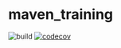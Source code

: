 # maven_training

![build](https://github.com/vinebast/maven_training/actions/workflows/build.yml/badge.svg)
[![codecov](https://codecov.io/gh/vinebast/maven_training/branch/main/graph/badge.svg?token=pWneeFEXhn)](https://codecov.io/gh/vinebast/maven_training)
